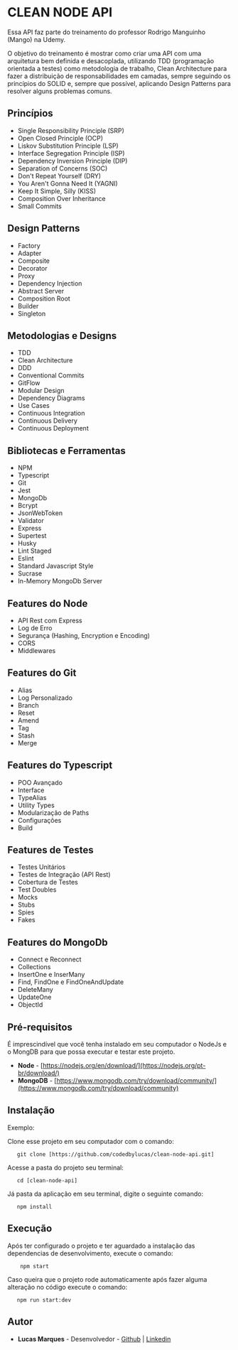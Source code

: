 # CLEAN NODE API 

Essa API faz parte do treinamento do professor Rodrigo Manguinho (Mango) na Udemy.

O objetivo do treinamento é mostrar como criar uma API com uma arquitetura bem definida e desacoplada, utilizando TDD (programação orientada a testes) como metodologia de trabalho, Clean Architecture para fazer a distribuição de responsabilidades em camadas, sempre seguindo os princípios do SOLID e, sempre que possível, aplicando Design Patterns para resolver alguns problemas comuns.


## Princípios

- Single Responsibility Principle (SRP)
- Open Closed Principle (OCP)
- Liskov Substitution Principle (LSP)
- Interface Segregation Principle (ISP)
- Dependency Inversion Principle (DIP)
- Separation of Concerns (SOC)
- Don't Repeat Yourself (DRY)
- You Aren't Gonna Need It (YAGNI)
- Keep It Simple, Silly (KISS)
- Composition Over Inheritance
- Small Commits


## Design Patterns

- Factory
- Adapter
- Composite
- Decorator
- Proxy
- Dependency Injection
- Abstract Server
- Composition Root
- Builder
- Singleton


## Metodologias e Designs

- TDD
- Clean Architecture
- DDD
- Conventional Commits
- GitFlow
- Modular Design
- Dependency Diagrams
- Use Cases
- Continuous Integration
- Continuous Delivery
- Continuous Deployment


## Bibliotecas e Ferramentas

- NPM
- Typescript
- Git
- Jest
- MongoDb
- Bcrypt
- JsonWebToken
- Validator
- Express
- Supertest
- Husky
- Lint Staged
- Eslint
- Standard Javascript Style
- Sucrase
- In-Memory MongoDb Server


## Features do Node

- API Rest com Express
- Log de Erro
- Segurança (Hashing, Encryption e Encoding)
- CORS
- Middlewares


## Features do Git

- Alias
- Log Personalizado
- Branch
- Reset
- Amend
- Tag
- Stash
- Merge


## Features do Typescript

- POO Avançado
- Interface
- TypeAlias
- Utility Types
- Modularização de Paths
- Configurações
- Build


## Features de Testes

- Testes Unitários
- Testes de Integração (API Rest)
- Cobertura de Testes
- Test Doubles
- Mocks
- Stubs
- Spies
- Fakes

## Features do MongoDb

- Connect e Reconnect
- Collections
- InsertOne e InserMany
- Find, FindOne e FindOneAndUpdate
- DeleteMany
- UpdateOne
- ObjectId


## Pré-requisitos

É imprescindível que você tenha instalado em seu computador o NodeJs e o MongDB para que possa executar e testar este projeto.

- **Node** - [https://nodejs.org/en/download/](https://nodejs.org/pt-br/download/)
- **MongoDB** - [https://www.mongodb.com/try/download/community/](https://www.mongodb.com/try/download/community)

## Instalação

 Exemplo:

 Clone esse projeto em seu computador com o comando:

 ```
 	git clone [https://github.com/codedbylucas/clean-node-api.git]
 ```

 Acesse a pasta do projeto seu terminal:

 ```
 	cd [clean-node-api]
 ```

 Já pasta da aplicação em seu terminal, digite o seguinte comando:

 ```
 	npm install
 ```


## Execução

Após ter configurado o projeto e ter aguardado a instalação das dependencias de desenvolvimento, execute o comando:

```
 	npm start
```

 Caso queira que o projeto rode automaticamente após fazer alguma alteração no código execute o comando:

 ```
 	npm run start:dev
 ```

## Autor

- **Lucas Marques** - Desenvolvedor - [Github](https://github.com/codedbylucas) | [Linkedin](https://www.linkedin.com/in/codedbylucas/)
 

